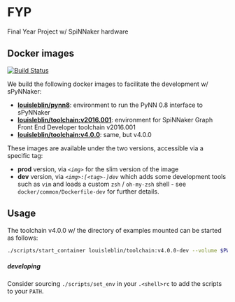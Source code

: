 # FYP

Final Year Project w/ SpiNNaker hardware

## Docker images

[![Build Status](https://travis-ci.com/louisblin/FYP.svg?token=5ZNW4DKhuozscA1A9CAy&branch=master)](https://travis-ci.com/louisblin/FYP)

We build the following docker images to facilitate the development w/ sPyNNaker:

- [**louisleblin/pynn8**](https://hub.docker.com/r/louisleblin/pynn8/):
environment to run the PyNN 0.8 interface to sPyNNaker
- [**louisleblin/toolchain:v2016.001**](https://hub.docker.com/r/louisleblin/toolchain-v2016/):
environment for SpiNNaker Graph Front End Developer toolchain v2016.001
- [**louisleblin/toolchain:v4.0.0**](https://hub.docker.com/r/louisleblin/toolchain-v2016/):
same, but v4.0.0

These images are available under the two versions, accessible via a specific tag:

- **prod** version, via _`<img>`_ for the slim version of the image
- **dev** version, via _`<img>:[<tag>-]dev`_ which adds some development tools such as
`vim` and loads a custom `zsh` / `oh-my-zsh` shell - see
`docker/common/Dockerfile-dev` for further details.

## Usage

The toolchain v4.0.0 w/ the directory of examples mounted can be started as follows:

```sh
./scripts/start_container louisleblin/toolchain:v4.0.0-dev --volume $PWD/examples:/app/w
```

##### developing

Consider sourcing `./scripts/set_env` in your `.<shell>rc` to add the scripts to your `PATH`. 
